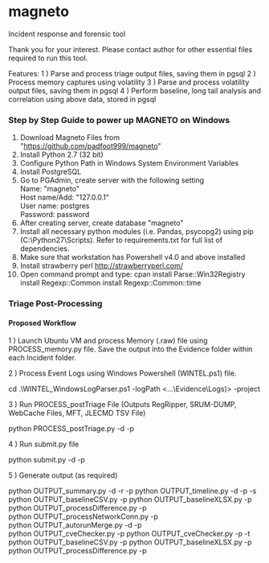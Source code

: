 # magneto
Incident response and forensic tool

Thank you for your interest. Please contact author for other essential files required to run this tool.

Features: 
1 ) Parse and process triage output files, saving them in pgsql 
2 ) Process memory captures using volatility 
3 ) Parse and process volatility output files, saving them in pgsql 
4 ) Perform baseline, long tail analysis and correlation using above data, stored in pgsql

### Step by Step Guide to power up MAGNETO on Windows

1. Download Magneto Files from "https://github.com/padfoot999/magneto"
2. Install Python 2.7 (32 bit)
3. Configure Python Path in Windows System Environment Variables
4. Install PostgreSQL
5. Go to PGAdmin, create server with the following setting
        <br />Name: "magneto"
        <br />Host name/Add: "127.0.0.1"
        <br />User name: postgres
        <br />Password: password
6. After creating server, create database "magneto"
7. Install all necessary python modules (i.e. Pandas, psycopg2) using pip (C:\Python27\Scripts). Refer to requirements.txt for full list of dependencies.
8. Make sure that workstation has Powershell v4.0 and above installed
9. Install strawberry perl 
http://strawberryperl.com/
10. Open command prompt and type: 
cpan
install Parse::Win32Registry
install Regexp::Common
install Regexp::Common::time

### Triage Post-Processing

#### Proposed Workflow
1 ) Launch Ubuntu VM and process Memory (.raw) file using PROCESS_memory.py file. Save the output into the Evidence folder within each Incident folder.

2 ) Process Event Logs using Windows Powershell (WINTEL.ps1) file.

cd <Magneto WINTEL folder>
.\WINTEL_WindowsLogParser.ps1 -logPath <...\Evidence\Logs)> -project <Project Name>

3 ) Run PROCESS_postTriage File (Outputs RegRipper, SRUM-DUMP, WebCache Files, MFT, JLECMD TSV File)

python PROCESS_postTriage.py -d <Path to Incident folder> -p <Project Name>

4 ) Run submit.py file

python submit.py -d <Path to Incident folder> -p <Project Name>

5 ) Generate output (as required)

python OUTPUT_summary.py -d <Path to Incident folder> -r <Output folder after running PROCESS_postTriage.py> -p <Project Name>
python OUTPUT_timeline.py -d <Path to Incident folder>  -p <Project Name> -s <Number of workbooks to split>
python OUTPUT_baselineCSV.py -p <Project Name>
python OUTPUT_baselineXLSX.py -p <Project Name>
python OUTPUT_processDifference.py -p <Project Name>  
python OUTPUT_processNetworkConn.py -p <Project Name>  
python OUTPUT_autorunMerge.py -d <Path to Incident folder> -p <Project Name>  
python OUTPUT_cveChecker.py -p <Project Name>
python OUTPUT_cveChecker.py -p <Project Name> -t <Image Name>
python OUTPUT_baselineCSV.py -p <Project Name>
python OUTPUT_baselineXLSX.py -p <Project Name>
python OUTPUT_processDifference.py -p <Project Name>  
